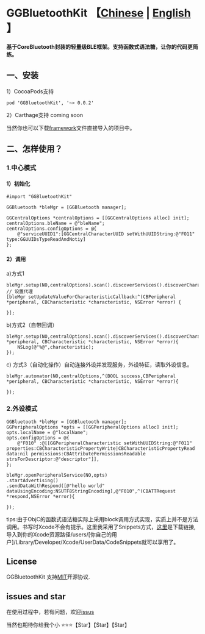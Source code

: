 # GGBluetoothKit  【[Chinese](https://github.com/itmarsung/GGBluetoothKit) | [English](https://github.com/itmarsung/GGBluetoothKit/blob/master/README_en.md) 】

####  基于CoreBluetooth封装的轻量级BLE框架。支持函数式语法糖，让你的代码更简练。

## 一、安装
 
 1）CocoaPods支持
 	
 	pod 'GGBluetoothKit', '~> 0.0.2'
 
 2）Carthage支持
 coming soon
 
 
 当然你也可以下载[framework](https://github.com/itmarsung/GGBluetoothKit/tree/master/GGBluetoothKit)文件直接导入的项目中。


## 二、怎样使用？

### 1.中心模式

#### 1）初始化
  
    #import "GGBluetoothKit"
    
    GGBluetooth *bleMgr = [GGBluetooth manager];
    
    GGCentralOptions *centralOptions = [[GGCentralOptions alloc] init];
    centralOptions.bleName = @"bleName";
    centralOptions.configOptions = @{
        @"serviceUUID1":[GGCentralCharacterUUID setWithUUIDString:@"FO11" type:GGUUIDsTypeReadAndNotiy]
    };
#### 2）调用

  a)方式1
  
    bleMgr.setup(NO,centralOptions).scan().discoverServices().discoverCharacteristics().readValue().notifyValue().discoverDesciptors().readValueForDescriptors().commit();
    // 设置代理
    [bleMgr setUpdateValueForCharacteristicCallback:^(CBPeripheral *peripheral, CBCharacteristic *characteristic, NSError *error) {
        
    }];
    
  b)方式2（自带回调）
   
    bleMgr.setup(NO,centralOptions).scan().discoverServices().discoverCharacteristics().readValue().notifyValue().discoverDesciptors().readValueForDescriptors().commitWithDidUpdateValueForCharacteristicCallback(^(CBPeripheral *peripheral, CBCharacteristic *characteristic, NSError *error){
        NSLog(@"%@",characteristic);
    });
    
 c) 方式3（自动化操作）自动连接外设并发现服务，外设特征，读取外设信息。
    
    bleMgr.automator(NO,centralOptions,^(BOOL success,CBPeripheral *peripheral, CBCharacteristic *characteristic, NSError *error){

    });
    
    
### 2.外设模式

    GGBluetooth *bleMgr = [GGBluetooth manager];
    GGPeripheralOptions *opts = [[GGPeripheralOptions alloc] init];
    opts.localName = @"localName";
    opts.configOptions = @{
        @"F010" :@[[GGPeripheralCharacteristic setWithUUIDString:@"F011" properties:CBCharacteristicPropertyWrite|CBCharacteristicPropertyRead data:nil permissions:CBAttributePermissionsReadable strsForDescriptor:@"descriptor"]],
    };
    
    bleMgr.openPeripheralService(NO,opts)
    .startAdvertising()
    .sendDataWithRespond([@"hello world" dataUsingEncoding:NSUTF8StringEncoding],@"F010",^(CBATTRequest *respond,NSError *error){
        
    });



tips:由于ObjC的函数式语法糖实际上采用block调用方式实现，实质上并不是方法调用。书写时Xcode不会有提示。这里我采用了Snippets方式，[这里](https://github.com/itmarsung/GGBluetoothKit/blob/master/Snippets.zip)是下载链接,导入到你的Xcode资源路径/users/[你自己的用户]/Library/Developer/Xcode/UserData/CodeSnippets就可以享用了。


## License

GGBluetoothKit 支持[MIT](https://github.com/itmarsung/GGBluetoothKit/blob/master/LICENSE)开源协议.

## issues and star

在使用过程中，若有问题，欢迎[issus](https://github.com/itmarsung/GGBluetoothKit/issues)

当然也期待你给我个小 ⭐⭐⭐【Star】【Star】【Star】



